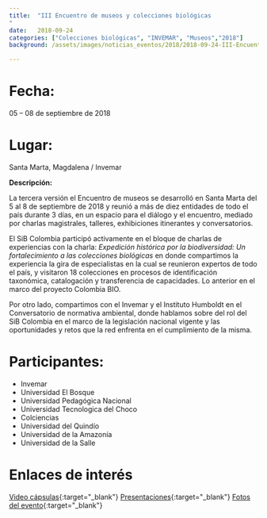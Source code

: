 ```yaml
---
title:  "III Encuentro de museos y colecciones biológicas
"
date:   2018-09-24
categories: ["Colecciones biológicas", "INVEMAR", "Museos","2018"]
background: /assets/images/noticias_eventos/2018/2018-09-24-III-Encuentro-museos-colecciones.jpg

---
```


# Fecha:

05 – 08 de septiembre de 2018  

# Lugar:

Santa Marta, Magdalena / Invemar  

**Descripción:**  


La tercera versión el Encuentro de museos se desarrolló en Santa Marta del 5 al 8 de septiembre de 2018 y reunió a más de diez entidades de todo el país durante 3 días, en un espacio para el diálogo y el encuentro, mediado por charlas magistrales, talleres, exhibiciones itinerantes y conversatorios.  

El SiB Colombia participó activamente en el bloque de charlas de experiencias con la charla: *Expedición histórica por la biodiversidad: Un fortalecimiento a las colecciones biológicas* en donde compartimos la experiencia la gira de especialistas en la cual se reunieron expertos de todo el país, y visitaron 18 colecciones en procesos de identificación taxonómica, catalogación y transferencia de capacidades. Lo anterior en el marco del proyecto Colombia BIO.  


Por otro lado, compartimos con el Invemar y el Instituto Humboldt en el Conversatorio de normativa ambiental, donde hablamos sobre del rol del SiB Colombia en el marco de la legislación nacional vigente y las oportunidades y retos que la red enfrenta en el cumplimiento de la misma.  


# Participantes:

+ Invemar
+  Universidad El Bosque
+ Universidad Pedagógica Nacional
+ Universidad Tecnologica del Choco
+ Colciencias
+ Universidad del Quindío
+ Universidad de la Amazonía
+ Universidad de la Salle
 

# Enlaces de interés

[Video cápsulas](https://www.youtube.com/results?search_query=%23AltaMonta%C3%B1aAlProfundoMar){:target="_blank"}
[Presentaciones](https://drive.google.com/open?id=1SffrZgccMnrLuHurFnNDgz4UARLgH-3z){:target="_blank"}
[Fotos del evento](https://twitter.com/hashtag/altamonta%C3%B1aalprofundomar?f=images&vertical=default&src=hash){:target="_blank"}
